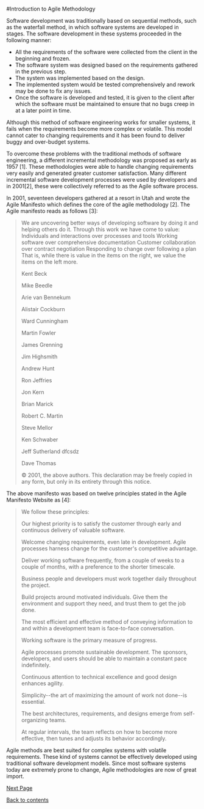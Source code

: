 #Introduction to Agile Methodology

Software development was traditionally based on sequential methods, such as the waterfall method, in which software systems are developed in stages. The software development in these systems proceeded in the following manner:

+ All the requirements of the software were collected from the client in the beginning and frozen.
+ The software system was designed based on the requirements gathered in the previous step.
+	The system was implemented based on the design.
+	The implemented system would be tested comprehensively and rework may be done to fix any issues.
+	Once the software is developed and tested, it is given to the client after which the software must be maintained to ensure that no bugs creep in at a later point in time.

Although this method of software engineering works for smaller systems, it fails when the requirements become more complex or volatile. This model cannot cater to changing requirements and it has been found to deliver buggy and over-budget systems.

To overcome these problems with the traditional methods of software engineering, a different incremental methodology was proposed as early as 1957 [1]. These methodologies were able to handle changing requirements very easily and generated greater customer satisfaction. Many different incremental software development processes were used by developers and in 2001[2], these were collectively referred to as the Agile software process. 

In 2001, seventeen developers gathered at a resort in Utah and wrote the Agile Manifesto which defines the core of the agile methodology [2]. The Agile manifesto reads as follows [3]:

> We are uncovering better ways of developing
> software by doing it and helping others do it.
> Through this work we have come to value:
> Individuals and interactions over processes and tools
> Working software over comprehensive documentation
> Customer collaboration over contract negotiation
> Responding to change over following a plan
> That is, while there is value in the items on
> the right, we value the items on the left more.
>
> 	Kent Beck
>
> Mike Beedle
>
> Arie van Bennekum
>
> Alistair Cockburn
>
> Ward Cunningham
>
> Martin Fowler
>
> James Grenning
>
> Jim Highsmith
>
> Andrew Hunt
>
> Ron Jeffries
>
> Jon Kern
>
> Brian Marick
>
> Robert C. Martin
>
> Steve Mellor
>
> Ken Schwaber
>
> Jeff Sutherland         dfcsdz
>
> Dave Thomas
>
>© 2001, the above authors. This declaration may be freely copied in any form, but only in its entirety through this notice. 


The above manifesto was based on twelve principles stated in the Agile Manifesto Website as [4]:

> We follow these principles:
>
> Our highest priority is to satisfy the customer
> through early and continuous delivery
> of valuable software.
>
> Welcome changing requirements, even late in
> development. Agile processes harness change for
> the customer's competitive advantage.
>
> Deliver working software frequently, from a
> couple of weeks to a couple of months, with a
> preference to the shorter timescale.
> 
> Business people and developers must work
> together daily throughout the project.
> 
> Build projects around motivated individuals.
> Give them the environment and support they need,
> and trust them to get the job done.
> 
> The most efficient and effective method of
> conveying information to and within a development
> team is face-to-face conversation.
> 
> Working software is the primary measure of progress.
> 
> Agile processes promote sustainable development.
> The sponsors, developers, and users should be able
> to maintain a constant pace indefinitely.
> 
> Continuous attention to technical excellence
> and good design enhances agility.
> 
> Simplicity--the art of maximizing the amount
> of work not done--is essential.
> 
> The best architectures, requirements, and designs
> emerge from self-organizing teams.
> 
> At regular intervals, the team reflects on how
> to become more effective, then tunes and adjusts
> its behavior accordingly.

Agile methods are best suited for complex systems with volatile requirements. These kind of systems cannot be effectively developed using traditional software development models. Since most software systems today are extremely prone to change, Agile methodologies are now of great import.

[Next Page](https://github.com/Krithika-Balan2290/Scrum/blob/master/Different%20Agile%20Processes.md)

[Back to contents](https://github.com/Krithika-Balan2290/Scrum/blob/master/Index.md)
